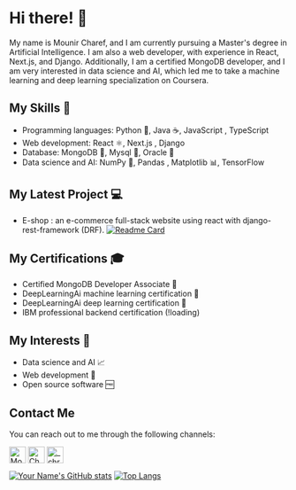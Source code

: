 # Hi there! 👋

My name is Mounir Charef, and I am currently pursuing a Master's degree in Artificial Intelligence. I am also a web developer, with experience in React, Next.js, and Django. Additionally, I am a certified MongoDB developer, and I am very interested in data science and AI, which led me to take a machine learning and deep learning specialization on Coursera.

## My Skills 🚀

- Programming languages: Python 🐍, Java ☕, JavaScript , TypeScript 
- Web development: React ⚛️, Next.js , Django 
- Database: MongoDB 🍃, Mysql 🐬, Oracle 🏺
- Data science and AI: NumPy 🧮, Pandas , Matplotlib 📊, TensorFlow 

## My Latest Project 💻

- E-shop : an e-commerce full-stack website using react with django-rest-framework (DRF). 
[![Readme Card](https://github-readme-stats.vercel.app/api/pin/?username=lolifmaster&repo=E-shop&show_icons=true&theme=github_dark&hide_border=true&border_radius=20&show_owner=true)](https://github.com/lolifmaster/E-shop)

## My Certifications 🎓

- Certified MongoDB Developer Associate 🍃
- DeepLearningAi machine learning certification 🤖
- DeepLearningAi deep learning certification 🧠
- IBM professional backend certification  (!loading)

## My Interests 🤔

- Data science and AI 📈
- Web development 🔗
- Open source software 🆓

## Contact Me

You can reach out to me through the following channels:
<p>
  <a href="https://www.linkedin.com/in/mounir-charef-3397b1229/" target="blank"><img align="center" src="https://raw.githubusercontent.com/yushi1007/yushi1007/main/images/linkedin.svg" alt="Mounir Charef" height="30" /></a>
  <a href="https://www.facebook.com/Chrf.Mounir" target="blank"><img align="center" src="https://raw.githubusercontent.com/lolifmaster/lolifmaster/main/icons/facebook.png" alt="Charef Mounir" height="30" /></a>
  <a href="https://www.instagram.com/chrf_mounir/" target="blank"><img align="center" src="https://raw.githubusercontent.com/lolifmaster/lolifmaster/main/icons/instagram.png" alt="_chrf.mounir_" height="30" /></a>
</p>

<!-- custom card for my profile stats -->
<!-- custom card for my top languages used in GitHub -->
[![Your Name's GitHub stats](https://github-readme-stats.vercel.app/api?username=lolifmaster&show_icons=true&theme=github_dark&hide_border=true&border_radius=20)](https://github.com/lolifmaster?tab=repositories) [![Top Langs](https://github-readme-stats.vercel.app/api/top-langs/?username=lolifmaster&size_weight=0.5&count_weight=0.5&show_icons=true&theme=github_dark&hide_border=true&border_radius=20)](https://github.com/lolifmaster?tab=repositories)
